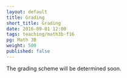 ```yaml
---
layout: default
title: Grading
short_title: Grading
date: 2016-09-01 12:00
tags: teaching/math3b-f16 
pg: Math 3B
weight: 500
published: false
---
```


The grading scheme will be determined soon.

